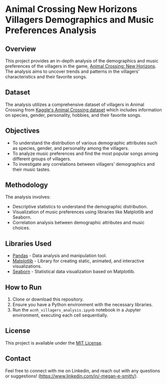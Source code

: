 # Animal Crossing New Horizons Villagers Demographics and Music Preferences Analysis

## Overview
This project provides an in-depth analysis of the demographics and music preferences of the villagers in the game, [Animal Crossing: New Horizons](https://animalcrossing.nintendo.com/new-horizons/). The analysis aims to uncover trends and patterns in the villagers' characteristics and their favorite songs.

## Dataset
The analysis utilizes a comprehensive dataset of villagers in Animal Crossing from [Kaggle's Animal Crossing dataset](https://www.kaggle.com/jessicali9530/animal-crossing-new-horizons-nookplaza-dataset) which includes information on species, gender, personality, hobbies, and their favorite songs.

## Objectives
- To understand the distribution of various demographic attributes such as species, gender, and personality among the villagers.
- To analyze music preferences and find the most popular songs among different groups of villagers.
- To investigate any correlations between villagers' demographics and their music tastes.

## Methodology
The analysis involves:
- Descriptive statistics to understand the demographic distribution.
- Visualization of music preferences using libraries like Matplotlib and Seaborn.
- Correlation analysis between demographic attributes and music choices.

## Libraries Used
- [Pandas](https://pandas.pydata.org/) - Data analysis and manipulation tool.
- [Matplotlib](https://matplotlib.org/) - Library for creating static, animated, and interactive visualizations.
- [Seaborn](https://seaborn.pydata.org/) - Statistical data visualization based on Matplotlib.

## How to Run
1. Clone or download this repository.
2. Ensure you have a Python environment with the necessary libraries.
3. Run the `acnh_villagers_analysis.ipynb` notebook in a Jupyter environment, executing each cell sequentially.

## License
This project is available under the [MIT License](LICENSE.txt).

## Contact
Feel free to connect with me on Linkedin, and reach out with any questions or suggestions! (https://www.linkedin.com/in/-megan-e-smith/).
